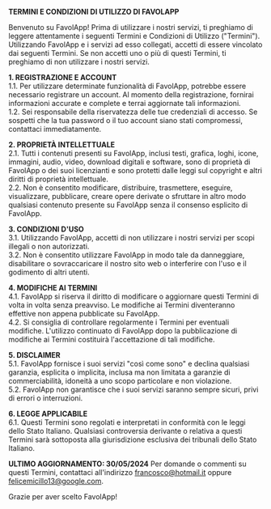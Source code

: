 **TERMINI E CONDIZIONI DI UTILIZZO DI FAVOLAPP**

Benvenuto su FavolApp! Prima di utilizzare i nostri servizi, ti preghiamo di leggere attentamente i seguenti Termini e Condizioni di Utilizzo ("Termini"). Utilizzando FavolApp e i servizi ad esso collegati, accetti di essere vincolato dai seguenti Termini. Se non accetti uno o più di questi Termini, ti preghiamo di non utilizzare i nostri servizi.

**1. REGISTRAZIONE E ACCOUNT**  
1.1. Per utilizzare determinate funzionalità di FavolApp, potrebbe essere necessario registrare un account. Al momento della registrazione, fornirai informazioni accurate e complete e terrai aggiornate tali informazioni.  
1.2. Sei responsabile della riservatezza delle tue credenziali di accesso. Se sospetti che la tua password o il tuo account siano stati compromessi, contattaci immediatamente.

**2. PROPRIETÀ INTELLETTUALE**  
2.1. Tutti i contenuti presenti su FavolApp, inclusi testi, grafica, loghi, icone, immagini, audio, video, download digitali e software, sono di proprietà di FavolApp o dei suoi licenzianti e sono protetti dalle leggi sul copyright e altri diritti di proprietà intellettuale.  
2.2. Non è consentito modificare, distribuire, trasmettere, eseguire, visualizzare, pubblicare, creare opere derivate o sfruttare in altro modo qualsiasi contenuto presente su FavolApp senza il consenso esplicito di FavolApp.

**3. CONDIZIONI D'USO**  
3.1. Utilizzando FavolApp, accetti di non utilizzare i nostri servizi per scopi illegali o non autorizzati.  
3.2. Non è consentito utilizzare FavolApp in modo tale da danneggiare, disabilitare o sovraccaricare il nostro sito web o interferire con l'uso e il godimento di altri utenti.

**4. MODIFICHE AI TERMINI**  
4.1. FavolApp si riserva il diritto di modificare o aggiornare questi Termini di volta in volta senza preavviso. Le modifiche ai Termini diventeranno effettive non appena pubblicate su FavolApp.  
4.2. Si consiglia di controllare regolarmente i Termini per eventuali modifiche. L'utilizzo continuato di FavolApp dopo la pubblicazione di modifiche ai Termini costituirà l'accettazione di tali modifiche.

**5. DISCLAIMER**  
5.1. FavolApp fornisce i suoi servizi "così come sono" e declina qualsiasi garanzia, esplicita o implicita, inclusa ma non limitata a garanzie di commerciabilità, idoneità a uno scopo particolare e non violazione.  
5.2. FavolApp non garantisce che i suoi servizi saranno sempre sicuri, privi di errori o interruzioni.

**6. LEGGE APPLICABILE**  
6.1. Questi Termini sono regolati e interpretati in conformità con le leggi dello Stato Italiano. Qualsiasi controversia derivante o relativa a questi Termini sarà sottoposta alla giurisdizione esclusiva dei tribunali dello Stato Italiano.

**ULTIMO AGGIORNAMENTO: 30/05/2024**
Per domande o commenti su questi Termini, contattaci all'indirizzo francosco@hotmail.it oppure felicemicillo13@google.com.

Grazie per aver scelto FavolApp!

